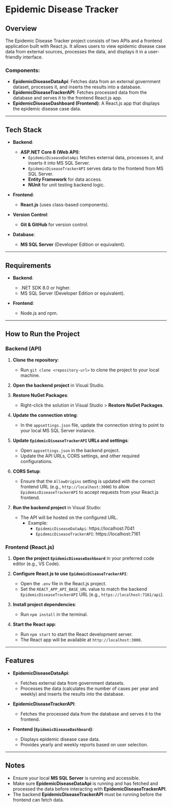 # Epidemic Disease Tracker

## Overview
The Epidemic Disease Tracker project consists of two APIs and a frontend application built with React.js. It allows users to view epidemic disease case data from external sources, processes the data, and displays it in a user-friendly interface.

### Components:
- **EpidemicDiseaseDataApi**: Fetches data from an external government dataset, processes it, and inserts the results into a database.
- **EpidemicDiseaseTrackerAPI**: Fetches processed data from the database and serves it to the frontend React.js app.
- **EpidemicDiseaseDashboard (Frontend)**: A React.js app that displays the epidemic disease case data.

---

## Tech Stack

- **Backend**:
  - **ASP.NET Core 8 (Web API)**:
    - `EpidemicDiseaseDataApi` fetches external data, processes it, and inserts it into MS SQL Server.
    - `EpidemicDiseaseTrackerAPI` serves data to the frontend from MS SQL Server.
    - **Entity Framework** for data access.
    - **NUnit** for unit testing backend logic.
  
- **Frontend**:
  - **React.js** (uses class-based components).
  
- **Version Control**:
  - **Git & GitHub** for version control.

- **Database**:
  - **MS SQL Server** (Developer Edition or equivalent).

---

## Requirements

- **Backend**:
  - .NET SDK 8.0 or higher.
  - MS SQL Server (Developer Edition or equivalent).
  
- **Frontend**:
  - Node.js and npm.
  
---

## How to Run the Project

### Backend (API)

1. **Clone the repository**:
   - Run `git clone <repository-url>` to clone the project to your local machine.

2. **Open the backend project** in Visual Studio.

3. **Restore NuGet Packages**:
   - Right-click the solution in Visual Studio > **Restore NuGet Packages**.

4. **Update the connection string**:
   - In the `appsettings.json` file, update the connection string to point to your local MS SQL Server instance.

5. **Update `EpidemicDiseaseTrackerAPI` URLs and settings**:
   - Open `appsettings.json` in the backend project.
   - Update the API URLs, CORS settings, and other required configurations.

6. **CORS Setup**:
   - Ensure that the `AllowOrigins` setting is updated with the correct frontend URL (e.g., `http://localhost:3000`) to allow `EpidemicDiseaseTrackerAPI` to accept requests from your React.js frontend.

7. **Run the backend project** in Visual Studio:
   - The API will be hosted on the configured URL.
     - Example:
       - `EpidemicDiseaseDataApi`: https://localhost:7041
       - `EpidemicDiseaseTrackerAPI`: https://localhost:7161

### Frontend (React.js)

1. **Open the project `EpidemicDiseaseDashboard`** in your preferred code editor (e.g., VS Code).

2. **Configure React.js to use `EpidemicDiseaseTrackerAPI`**:
   - Open the `.env` file in the React.js project.
   - Set the `REACT_APP_API_BASE_URL` value to match the backend `EpidemicDiseaseTrackerAPI` URL (e.g., `https://localhost:7161/api`).

3. **Install project dependencies**:
   - Run `npm install` in the terminal.

4. **Start the React app**:
   - Run `npm start` to start the React development server.
   - The React app will be available at `http://localhost:3000`.

---

## Features

- **EpidemicDiseaseDataApi**:
  - Fetches external data from government datasets.
  - Processes the data (calculates the number of cases per year and weekly) and inserts the results into the database.

- **EpidemicDiseaseTrackerAPI**:
  - Fetches the processed data from the database and serves it to the frontend.

- **Frontend (`EpidemicDiseaseDashboard`)**:
  - Displays epidemic disease case data.
  - Provides yearly and weekly reports based on user selection.

---

## Notes

- Ensure your local **MS SQL Server** is running and accessible.
- Make sure **EpidemicDiseaseDataApi** is running and has fetched and processed the data before interacting with **EpidemicDiseaseTrackerAPI**.
- The backend **EpidemicDiseaseTrackerAPI** must be running before the frontend can fetch data.

